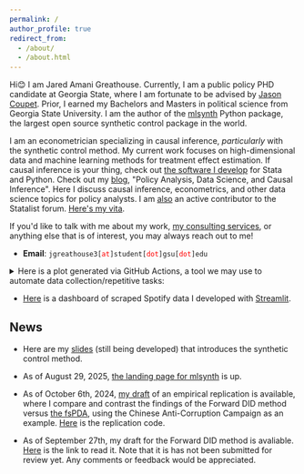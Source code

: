 ```yaml
---
permalink: /
author_profile: true
redirect_from: 
  - /about/
  - /about.html
---
```


Hi😊 I am Jared Amani Greathouse. Currently, I am a public policy PHD candidate at Georgia State, where I am fortunate to be advised by [Jason Coupet](https://aysps.gsu.edu/profile/jason-coupet/). Prior, I earned my Bachelors and Masters in political science from Georgia State University. I am the author of the [mlsynth](https://jgreathouse9.github.io/mlsynth/webdir/mlsynthlanding.html) Python package, the largest open source synthetic control package in the world.

I am an econometrician specializing in causal inference, *particularly* with the synthetic control method. My current work focuses on high-dimensional data and machine learning methods for treatment effect estimation.  If causal inference is your thing, check out [the software I develop](https://jgreathouse9.github.io/software/) for Stata and Python. Check out my [blog](https://jgreathouse9.github.io/docs/), "Policy Analysis, Data Science, and Causal Inference". Here I discuss causal inference, econometrics, and other data science topics for policy analysts. I am [also](https://www.statalist.org/forums/member/51320-jared-greathouse) an active contributor to the Statalist forum. [Here's my vita](http://jgreathouse9.github.io/files/VitaWeb.pdf).

If you'd like to talk with me about my work, [my consulting services](https://jgreathouse9.github.io/docs/consulting.html), or anything else that is of interest, you may always reach out to me!

* **Email**: <span>`jgreathouse3[`</span><span style="color:red">`at`</span><span>`]student[`</span><span style="color:red">`dot`</span><span>`]gsu[`</span><span style="color:red">`dot`</span><span>`]edu`</span>

<details>
  <summary>Here is a plot generated via GitHub Actions, a tool we may use to automate data collection/repetitive tasks:</summary>
  <img src="https://raw.githubusercontent.com/jgreathouse9/jgreathouse9.github.io/master/Python/Scrapers/Visa/VisaSpending.png" alt="Visa Spending Plot" style="width:100%;max-width:800px;">
</details>

- [Here](https://jgreathouse9appio-fhawgwmdsdz8h3rhdss5sx.streamlit.app/) is a dashboard of scraped Spotify data I developed with [Streamlit](https://www.linkedin.com/pulse/easiest-way-build-streamlit-app-you-actually-want-trygve-karper/).


## News

- Here are my [slides](https://jgreathouse9.github.io/qprez/scmintro.html) (still being developed) that introduces the synthetic control method.

- As of August 29, 2025, [the landing page for mlsynth](https://jgreathouse9.github.io/mlsynth/webdir/mlsynthlanding.html) is up.

- As of October 6th, 2024, [my draft](http://jgreathouse9.github.io/publications/Replication_of_Shi_2023.pdf) of an empirical replication is available, where I compare and contrast the findings of the Forward DID method versus [the fsPDA](https://doi.org/10.1016/j.jeconom.2021.04.009), using the Chinese Anti-Corruption Campaign as an example. [Here](https://github.com/jgreathouse9/RepACCFDID/tree/main) is the replication code.

- As of September 27th, my draft for the Forward DID method is avaliable. [Here](http://jgreathouse9.github.io/publications/FDIDSJ.pdf) is the link to read it. Note that it is has not been submitted for review yet. Any comments or feedback would be appreciated.

